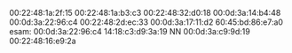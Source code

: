 00:22:48:1a:2f:15
00:22:48:1a:b3:c3
00:22:48:32:d0:18
00:0d:3a:14:b4:48
00:0d:3a:22:96:c4
00:22:48:2d:ec:33
00:0d:3a:17:11:d2
60:45:bd:86:e7:a0
esam:
00:0d:3a:22:96:c4
14:18:c3:d9:3a:19
NN
00:0d:3a:c9:9d:19
00:22:48:16:e9:2a
